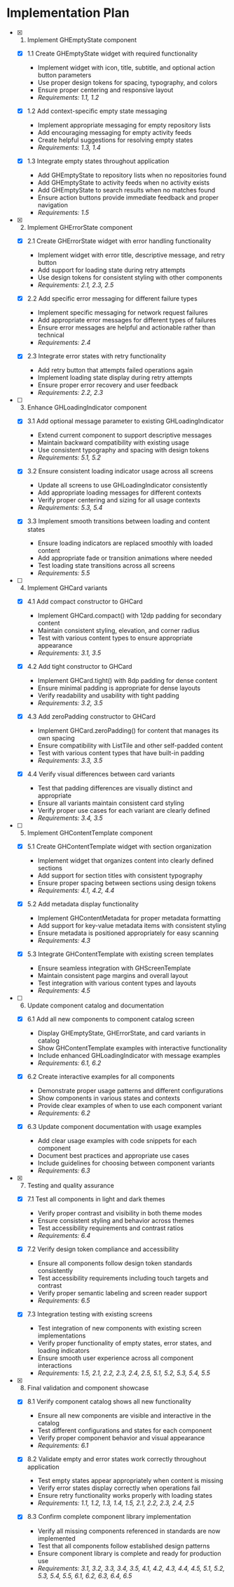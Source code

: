 # Implementation Plan

- [x] 1. Implement GHEmptyState component
  - [x] 1.1 Create GHEmptyState widget with required functionality
    - Implement widget with icon, title, subtitle, and optional action button parameters
    - Use proper design tokens for spacing, typography, and colors
    - Ensure proper centering and responsive layout
    - _Requirements: 1.1, 1.2_
  
  - [x] 1.2 Add context-specific empty state messaging
    - Implement appropriate messaging for empty repository lists
    - Add encouraging messaging for empty activity feeds
    - Create helpful suggestions for resolving empty states
    - _Requirements: 1.3, 1.4_
  
  - [x] 1.3 Integrate empty states throughout application
    - Add GHEmptyState to repository lists when no repositories found
    - Add GHEmptyState to activity feeds when no activity exists
    - Add GHEmptyState to search results when no matches found
    - Ensure action buttons provide immediate feedback and proper navigation
    - _Requirements: 1.5_

- [x] 2. Implement GHErrorState component
  - [x] 2.1 Create GHErrorState widget with error handling functionality
    - Implement widget with error title, descriptive message, and retry button
    - Add support for loading state during retry attempts
    - Use design tokens for consistent styling with other components
    - _Requirements: 2.1, 2.3, 2.5_
  
  - [x] 2.2 Add specific error messaging for different failure types
    - Implement specific messaging for network request failures
    - Add appropriate error messages for different types of failures
    - Ensure error messages are helpful and actionable rather than technical
    - _Requirements: 2.4_
  
  - [x] 2.3 Integrate error states with retry functionality
    - Add retry button that attempts failed operations again
    - Implement loading state display during retry attempts
    - Ensure proper error recovery and user feedback
    - _Requirements: 2.2, 2.3_

- [ ] 3. Enhance GHLoadingIndicator component
  - [x] 3.1 Add optional message parameter to existing GHLoadingIndicator
    - Extend current component to support descriptive messages
    - Maintain backward compatibility with existing usage
    - Use consistent typography and spacing with design tokens
    - _Requirements: 5.1, 5.2_
  
  - [x] 3.2 Ensure consistent loading indicator usage across all screens
    - Update all screens to use GHLoadingIndicator consistently
    - Add appropriate loading messages for different contexts
    - Verify proper centering and sizing for all usage contexts
    - _Requirements: 5.3, 5.4_
  
  - [x] 3.3 Implement smooth transitions between loading and content states
    - Ensure loading indicators are replaced smoothly with loaded content
    - Add appropriate fade or transition animations where needed
    - Test loading state transitions across all screens
    - _Requirements: 5.5_

- [ ] 4. Implement GHCard variants
  - [x] 4.1 Add compact constructor to GHCard
    - Implement GHCard.compact() with 12dp padding for secondary content
    - Maintain consistent styling, elevation, and corner radius
    - Test with various content types to ensure appropriate appearance
    - _Requirements: 3.1, 3.5_
  
  - [x] 4.2 Add tight constructor to GHCard
    - Implement GHCard.tight() with 8dp padding for dense content
    - Ensure minimal padding is appropriate for dense layouts
    - Verify readability and usability with tight padding
    - _Requirements: 3.2, 3.5_
  
  - [x] 4.3 Add zeroPadding constructor to GHCard
    - Implement GHCard.zeroPadding() for content that manages its own spacing
    - Ensure compatibility with ListTile and other self-padded content
    - Test with various content types that have built-in padding
    - _Requirements: 3.3, 3.5_
  
  - [x] 4.4 Verify visual differences between card variants
    - Test that padding differences are visually distinct and appropriate
    - Ensure all variants maintain consistent card styling
    - Verify proper use cases for each variant are clearly defined
    - _Requirements: 3.4, 3.5_

- [ ] 5. Implement GHContentTemplate component
  - [x] 5.1 Create GHContentTemplate widget with section organization
    - Implement widget that organizes content into clearly defined sections
    - Add support for section titles with consistent typography
    - Ensure proper spacing between sections using design tokens
    - _Requirements: 4.1, 4.2, 4.4_
  
  - [x] 5.2 Add metadata display functionality
    - Implement GHContentMetadata for proper metadata formatting
    - Add support for key-value metadata items with consistent styling
    - Ensure metadata is positioned appropriately for easy scanning
    - _Requirements: 4.3_
  
  - [x] 5.3 Integrate GHContentTemplate with existing screen templates
    - Ensure seamless integration with GHScreenTemplate
    - Maintain consistent page margins and overall layout
    - Test integration with various content types and layouts
    - _Requirements: 4.5_

- [ ] 6. Update component catalog and documentation
  - [x] 6.1 Add all new components to component catalog screen
    - Display GHEmptyState, GHErrorState, and card variants in catalog
    - Show GHContentTemplate examples with interactive functionality
    - Include enhanced GHLoadingIndicator with message examples
    - _Requirements: 6.1, 6.2_
  
  - [x] 6.2 Create interactive examples for all components
    - Demonstrate proper usage patterns and different configurations
    - Show components in various states and contexts
    - Provide clear examples of when to use each component variant
    - _Requirements: 6.2_
  
  - [x] 6.3 Update component documentation with usage examples
    - Add clear usage examples with code snippets for each component
    - Document best practices and appropriate use cases
    - Include guidelines for choosing between component variants
    - _Requirements: 6.3_

- [x] 7. Testing and quality assurance
  - [x] 7.1 Test all components in light and dark themes
    - Verify proper contrast and visibility in both theme modes
    - Ensure consistent styling and behavior across themes
    - Test accessibility requirements and contrast ratios
    - _Requirements: 6.4_
  
  - [x] 7.2 Verify design token compliance and accessibility
    - Ensure all components follow design token standards consistently
    - Test accessibility requirements including touch targets and contrast
    - Verify proper semantic labeling and screen reader support
    - _Requirements: 6.5_
  
  - [x] 7.3 Integration testing with existing screens
    - Test integration of new components with existing screen implementations
    - Verify proper functionality of empty states, error states, and loading indicators
    - Ensure smooth user experience across all component interactions
    - _Requirements: 1.5, 2.1, 2.2, 2.3, 2.4, 2.5, 5.1, 5.2, 5.3, 5.4, 5.5_

- [x] 8. Final validation and component showcase
  - [x] 8.1 Verify component catalog shows all new functionality
    - Ensure all new components are visible and interactive in the catalog
    - Test different configurations and states for each component
    - Verify proper component behavior and visual appearance
    - _Requirements: 6.1_
  
  - [x] 8.2 Validate empty and error states work correctly throughout application
    - Test empty states appear appropriately when content is missing
    - Verify error states display correctly when operations fail
    - Ensure retry functionality works properly with loading states
    - _Requirements: 1.1, 1.2, 1.3, 1.4, 1.5, 2.1, 2.2, 2.3, 2.4, 2.5_
  
  - [x] 8.3 Confirm complete component library implementation
    - Verify all missing components referenced in standards are now implemented
    - Test that all components follow established design patterns
    - Ensure component library is complete and ready for production use
    - _Requirements: 3.1, 3.2, 3.3, 3.4, 3.5, 4.1, 4.2, 4.3, 4.4, 4.5, 5.1, 5.2, 5.3, 5.4, 5.5, 6.1, 6.2, 6.3, 6.4, 6.5_